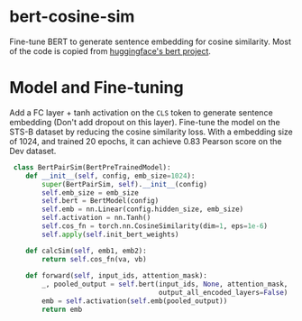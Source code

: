 # bert-cosine-sim
Fine-tune BERT to generate sentence embedding for cosine similarity. Most of the code is copied from [huggingface's bert project](https://github.com/huggingface/pytorch-pretrained-BERT).

# Model and Fine-tuning
Add a FC layer + tanh activation on the `CLS` token to generate sentence embedding (Don't add dropout on this layer). Fine-tune the model on the STS-B dataset by reducing the cosine similarity loss. With a embedding size of 1024, and trained 20 epochs, it can achieve 0.83 Pearson score on the Dev dataset.

```python
 class BertPairSim(BertPreTrainedModel):
    def __init__(self, config, emb_size=1024):
        super(BertPairSim, self).__init__(config)
        self.emb_size = emb_size
        self.bert = BertModel(config)
        self.emb = nn.Linear(config.hidden_size, emb_size)
        self.activation = nn.Tanh()
        self.cos_fn = torch.nn.CosineSimilarity(dim=1, eps=1e-6)
        self.apply(self.init_bert_weights)

    def calcSim(self, emb1, emb2):
        return self.cos_fn(va, vb)
        
    def forward(self, input_ids, attention_mask):
        _, pooled_output = self.bert(input_ids, None, attention_mask,
                                     output_all_encoded_layers=False)
        emb = self.activation(self.emb(pooled_output))
        return emb
```
